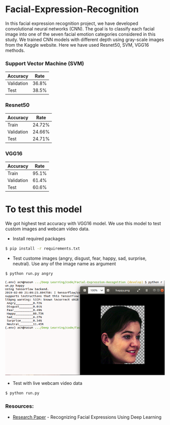 # Facial-Expression-Recognition
In this facial expression recognition project, we have developed convolutional neural networks (CNN). The goal is to classify each facial image into one of the seven facial emotion categories considered in this study. We trained CNN models with different depth using gray-scale images from the Kaggle website. Here we have used Resnet50, SVM, VGG16 methods.


### Support Vector Machine (SVM)
| Accuracy | Rate |
| ------ | ------ |
| Validation | 36.8% |
| Test | 38.5% |

### Resnet50
| Accuracy | Rate |
| ------ | ------ |
| Train | 24.72% |
| Validation | 24.66% |
| Test | 24.71% |

### VGG16
| Accuracy | Rate |
| ------ | ------ |
| Train | 95.1% |
| Validation | 61.4% |
| Test | 60.6% |

# To test this model
We got highest test accuracy with VGG16 model. We use this model to test custom images and webcam video data.
* Install required packages
```sh
$ pip install -r requirements.txt
```

* Test custome images (angry, disgust, fear, happy, sad, surprise, neutral). Use any of the image name as argument
```sh
$ python run.py angry
```
![alt text](./result.png)


* Test with live webcam video data
```sh
$ python run.py
```

### Resources:
* [Research Paper](http://cs231n.stanford.edu/reports/2017/pdfs/224.pdf) - Recognizing Facial Expressions Using Deep Learning
